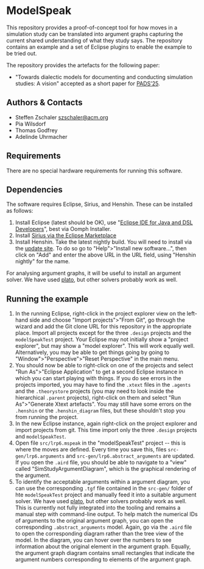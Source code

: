 # ModelSpeak

This repository provides a proof-of-concept tool for how moves in a simulation study can be translated into argument graphs capturing the current shared understanding of what they study says. The repository contains an example and a set of Eclipse plugins to enable the example to be tried out.

The repository provides the artefacts for the following paper:

- "Towards dialectic models for documenting and conducting simulation studies: A vision" accepted as a short paper for [PADS'25](https://sigsim.acm.org/conf/pads/2025/).

## Authors & Contacts

- Steffen Zschaler szschaler@acm.org
- Pia Wilsdorf
- Thomas Godfrey
- Adelinde Uhrmacher

## Requirements

There are no special hardware requirements for running this software. 

## Dependencies

The software requires Eclipse, Sirius, and Henshin. These can be installed as follows:

1. Install Eclipse (latest should be OK), use "[Eclipse IDE for Java and DSL Developers](https://www.eclipse.org/downloads/packages/release/2024-06/r/eclipse-ide-java-and-dsl-developers)", best via Oomph Installer. 
2. Install [Sirius via the Eclipse Marketplace](https://eclipse.dev/sirius/download.html)
3. Install Henshin. Take the latest nightly build. You will need to install via the [update site](http://download.eclipse.org/modeling/emft/henshin/updates/nightly). To do so go to "Help">"Install new software...", then click on "Add" and enter the above URL in the URL field, using "Henshin nightly" for the name.

For analysing argument graphs, it will be useful to install an argument solver. We have used [plato](https://nms.kcl.ac.uk/odinaldo.rodrigues/solvers.html), but other solvers probably work as well.

## Running the example

1. In the running Eclipse, right-click in the project explorer view on the left-hand side and choose "Import projects">"From Git", go through the wizard and add the Git clone URL for this repository in the appropriate place. Import all projects except for the three `.design` projects and the `modelSpeakTest` project. Your Eclipse may not initially show a "project explorer", but may show a "model explorer". This will work equally well. Alternatively, you may be able to get things going by going to "Window">"Perspective">"Reset Perspective" in the main menu. 
2. You should now be able to right-click on one of the projects and select "Run As">"Eclipse Application" to get a second Eclipse instance in which you can start playing with things. If you do see errors in the projects imported, you may have to find the `.xtext` files in the `.agents` and the `.theorystore` projects (you may need to look inside the hierarchical `.parent` projects), right-click on them and select "Run As">"Generate Xtext artefacts". You may still have some errors on the `.henshin` or the `.henshin_diagram` files, but these shouldn't stop you from running the project.
3. In the new Eclipse instance, again right-click on the project explorer and import projects from git. This time import only the three `.design` projects and `modelSpeakTest`.
4. Open file `src/lrp6.mspeak` in the "modelSpeakTest" project -- this is where the moves are defined. Every time you save this, files `src-gen/lrp6.arguments` and `src-gen/lrp6.abstract_arguments` are updated. If you open the `.aird` file, you should be able to navigate to a "view" called "SimStudyArgumentDiagram", which is the graphical rendering of the argument.
5. To identify the acceptable arguments within a argument diagram, you can use the corresponding `.tgf` file contained in the `src-gen/` folder of hte `modelSpeakTest` project and manually feed it into a suitable argument solver. We have used [plato](https://nms.kcl.ac.uk/odinaldo.rodrigues/solvers.html), but other solvers probably work as well. This is currently not fully integrated into the tooling and remains a manual step with command-line output. To help match the numerical IDs of arguments to the original argument graph, you can open the corresponding `.abstract_arguments` model. Again, go via the `.aird` file to open the corresponding diagram rather than the tree view of the model. In the diagram, you can hover over the numbers to see information about the original element in the argument graph. Equally, the argument graph diagram contains small rectangles that indicate the argument numbers corresponding to elements of the argument graph. 
